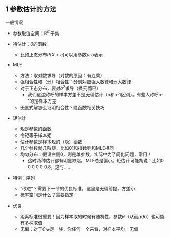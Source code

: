 ## 1 参数估计的方法
一般情况
- 参数取值空间：$\mathbb R^m$子集
- 待估计：$\theta$的函数
  - 比如正态分布$P(X>c)$可以用参数$\mu, \sigma$表示

- MLE
  - 方法：取对数求导（对数的原因：有连乘）
  - 强相合性和（弱）相合性：分别对应强大数律和弱大数律
  - 对于正态分布，要对$\sigma^2$求导（换元而已）
    - 我们这边称呼的样本方差不是无偏估计（n和n-1区别）。有些人称呼n-1的是样本方差
  - 无显式解怎么证明相合性？隐函数相关技巧
- 矩估计
  - 矩是参数的函数
  - 令矩等于样本矩
  - 估计参数是样本矩的（隐）函数
  - 几个参数就几阶矩。比如01和指数则和MLE相同
  - 均匀分布：假设左侧0，则是单参数。实际中为了简化问题，常用！
    - 这时两种估计都有明显缺陷。MLE总是偏小。矩估计可能胡说：比如0 0 0 0 0 0.8，这时……

- 特例：序列
  - “改进”？需要下一节的优良标准。这里是无偏前提，方差小
  - 概率空间是什么？需要指定
- 优良
  - 距离标准很重要！因为样本取的时候有随机性，参数$\theta$（从而$g(\theta)$）也可能有多种取值
  - 无偏：对于$\theta$决定一族，你任何一个来看，对样本平均，无偏
